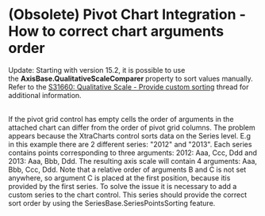 # (Obsolete) Pivot Chart Integration - How to correct chart arguments order 


<p>Update: Starting with version 15.2, it is possible to use the <strong>AxisBase.QualitativeScaleComparer </strong>property to sort values manually. Refer to the <a href="https://www.devexpress.com/Support/Center/p/S31660">S31660: Qualitative Scale - Provide custom sorting</a> thread for additional information. </p>
<p><br>If the pivot grid control has empty cells the order of arguments in the attached chart can differ from the order of pivot grid columns. The problem appears because the XtraCharts control sorts data on the Series level. E.g in this example there are 2 different series: "2012" and "2013". Each series contains points corresponding to three arguments: 2012: Aaa, Ccc, Ddd and 2013: Aaa, Bbb, Ddd. The resulting axis scale will contain 4 arguments: Aaa, Bbb, Ccc, Ddd. Note that a relative order of arguments B and C is not set anywhere, so argument C is placed at the first position, because itis provided by the first series. To solve the issue it is necessary to add a custom series to the chart control. This series should provide the correct sort order by using the SeriesBase.SeriesPointsSorting feature.</p>

<br/>


